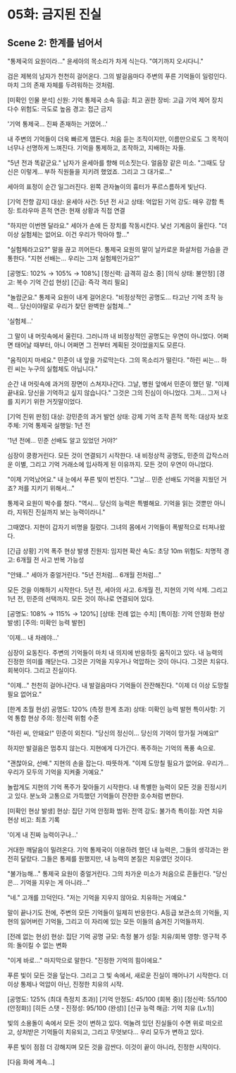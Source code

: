 # 05화: 금지된 진실

## Scene 2: 한계를 넘어서

"통제국의 요원이라..." 윤세아의 목소리가 차게 식는다. "여기까지 오시다니."

검은 제복의 남자가 천천히 걸어온다. 그의 발걸음마다 주변의 푸른 기억들이 일렁인다. 마치 그의 존재 자체를 두려워하는 것처럼.

[미확인 인물 분석]
신원: 기억 통제국 소속
등급: 최고 권한
장비: 고급 기억 제어 장치 다수
위험도: 극도로 높음
경고: 접근 금지

'기억 통제국... 진짜 존재하는 거였어...'

내 주변의 기억들이 더욱 빠르게 맴돈다. 처음 듣는 조직이지만, 이름만으로도 그 목적이 너무나 선명하게 느껴진다. 기억을 통제하고, 조작하고, 지배하는 자들.

"5년 전과 똑같군요." 남자가 윤세아를 향해 미소짓는다. 얼음장 같은 미소. "그때도 당신은 이렇게... 부하 직원들을 지키려 했었죠. 그리고 그 대가로..."

세아의 표정이 순간 일그러진다. 왼쪽 관자놀이의 흉터가 푸르스름하게 빛난다.

[기억 잔향 감지]
대상: 윤세아
사건: 5년 전 사고
상태: 억압된 기억
강도: 매우 강함
특징: 트라우마 흔적
연관: 현재 상황과 직접 연결

"하지만 이번엔 달라요." 세아가 손에 든 장치를 작동시킨다. 낯선 기계음이 울린다. "더 이상 실험체는 없어요. 이건 우리가 막아야 할..."

"실험체라고요?" 말을 끊고 끼어든다. 통제국 요원의 말이 날카로운 화살처럼 가슴을 관통한다. "지현 선배는... 우리는 그저 실험체인가요?"

[공명도: 102% → 105% → 108%]
[정신력: 급격히 감소 중]
[의식 상태: 불안정]
[경고: 복수 기억 간섭 현상]
[긴급: 즉각 격리 필요]

"놀랍군요." 통제국 요원이 내게 걸어온다. "비정상적인 공명도... 타고난 기억 조작 능력... 당신이야말로 우리가 찾던 완벽한 실험체..."

'실험체...'

그 말이 내 머릿속에서 울린다. 그러니까 내 비정상적인 공명도는 우연이 아니었다. 어쩌면 태어날 때부터, 아니 어쩌면 그 전부터 계획된 것이었을지도 모른다.

"움직이지 마세요." 민준이 내 앞을 가로막는다. 그의 목소리가 떨린다. "하린 씨는... 하린 씨는 누구의 실험체도 아닙니다."

순간 내 머릿속에 과거의 장면이 스쳐지나간다. 그날, 병원 앞에서 민준이 했던 말.
"이제 끝내요. 당신을 기억하고 싶지 않습니다."
그것은 그의 진심이 아니었다. 그저... 그저 나를 지키기 위한 거짓말이었다.

[기억 진위 판정]
대상: 강민준의 과거 발언
상태: 강제 기억 조작 흔적
목적: 대상자 보호
주체: 기억 통제국
실행일: 1년 전

'1년 전에... 민준 선배도 알고 있었던 거야?'

심장이 쿵쾅거린다. 모든 것이 연결되기 시작한다. 내 비정상적 공명도, 민준의 갑작스러운 이별, 그리고 기억 거래소에 입사하게 된 이유까지. 모든 것이 우연이 아니었다.

"이제 기억났어요." 내 눈에서 푸른 빛이 번진다. "그날... 민준 선배도 기억을 지웠던 거죠? 저를 지키기 위해서..."

통제국 요원이 박수를 쳤다. "역시... 당신의 능력은 특별해요. 기억을 읽는 것뿐만 아니라, 지워진 진실까지 보는 능력이라니."

그때였다. 지현이 갑자기 비명을 질렀다. 그녀의 몸에서 기억들이 폭발적으로 터져나왔다.

[긴급 상황]
기억 폭주 현상 발생
진원지: 임지현
확산 속도: 초당 10m
위험도: 치명적
경고: 6개월 전 사고 반복 가능성

"안돼..." 세아가 중얼거린다. "5년 전처럼... 6개월 전처럼..."

모든 것을 이해하기 시작한다. 5년 전, 세아의 사고. 6개월 전, 지현의 기억 삭제. 그리고 1년 전, 민준의 선택까지. 모든 것이 하나로 연결되어 있다.

[공명도: 108% → 115% → 120%]
[상태: 전례 없는 수치]
[특이점: 기억 안정화 현상 발생]
[주의: 미확인 능력 발현]

'이제... 내 차례야...'

심장이 요동친다. 주변의 기억들이 마치 내 의지에 반응하듯 움직이고 있다. 내 능력의 진정한 의미를 깨닫는다. 그것은 기억을 지우거나 억압하는 것이 아니다. 그것은 치유다. 회복이다. 그리고 진실이다.

"이제..." 천천히 걸어나간다. 내 발걸음마다 기억들이 잔잔해진다. "이제 더 이상 도망칠 필요 없어요."

[한계 초월 현상]
공명도: 120% (측정 한계 초과)
상태: 미확인 능력 발현
특이사항: 기억 통합 현상
주의: 정신력 위험 수준

"하린 씨, 안돼요!" 민준이 외친다. "당신의 정신이... 당신의 기억이 망가질 거예요!"

하지만 발걸음은 멈추지 않는다. 지현에게 다가간다. 폭주하는 기억의 폭풍 속으로.

"괜찮아요, 선배." 지현의 손을 잡는다. 따뜻하게. "이제 도망칠 필요가 없어요. 우리가... 우리가 모두의 기억을 지켜줄 거예요."

놀랍게도 지현의 기억 폭주가 잦아들기 시작한다. 내 특별한 능력이 모든 것을 진정시키고 있다. 분노와 고통으로 가득했던 기억들이 잔잔한 호수처럼 변한다.

[미확인 현상 발생]
현상: 집단 기억 안정화
범위: 전역
강도: 불가측
특이점: 자연 치유 현상
비고: 최초 기록

'이게 내 진짜 능력이구나...'

거대한 깨달음이 밀려온다. 기억 통제국이 이용하려 했던 내 능력은, 그들의 생각과는 완전히 달랐다. 그들은 통제를 원했지만, 내 능력의 본질은 치유였던 것이다.

"불가능해..." 통제국 요원이 중얼거린다. 그의 차가운 미소가 처음으로 흔들린다. "당신은... 기억을 지우는 게 아니라..."

"네." 고개를 끄덕인다. "저는 기억을 지우지 않아요. 치유하는 거예요."

말이 끝나기도 전에, 주변의 모든 기억들이 일제히 반응한다. A등급 보관소의 기억들, 지현의 잃어버린 기억들, 그리고 이 자리에 있는 모든 이들의 숨겨진 기억들까지.

[전례 없는 현상]
현상: 집단 기억 공명
규모: 측정 불가
성질: 치유/회복
영향: 영구적
주의: 돌이킬 수 없는 변화

"이게 바로..." 마지막으로 말한다. "진정한 기억의 힘이에요."

푸른 빛이 모든 것을 덮는다. 그리고 그 빛 속에서, 새로운 진실이 깨어나기 시작한다. 더 이상 통제나 억압이 아닌, 진정한 치유의 시작.

[공명도: 125% (최대 측정치 초과)]
[기억 안정도: 45/100 (회복 중)]
[정신력: 55/100 (안정화)]
[히든 스탯 - 진정성: 95/100 (완성)]
[신규 능력 해금: 기억 치유 (Lv.1)]

빛의 소용돌이 속에서 모든 것이 변하고 있다. 억눌려 있던 진실들이 수면 위로 떠오르고, 상처받은 기억들이 치유되고, 그리고 무엇보다... 우리 모두가 변하고 있다.

푸른 빛이 점점 더 강해지며 모든 것을 감싼다. 이것이 끝이 아니라, 진정한 시작이다.

[다음 화에 계속...]